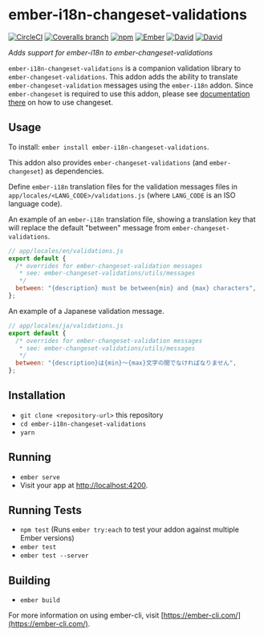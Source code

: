 # ember-i18n-changeset-validations

[![CircleCI](https://img.shields.io/circleci/project/github/mirai-audio/ember-i18n-changeset-validations/master.svg?style=flat-square)](https://circleci.com/gh/mirai-audio/ember-i18n-changeset-validations)
[![Coveralls branch](https://img.shields.io/coveralls/mirai-audio/ember-i18n-changeset-validations/master.svg?style=flat-square)](https://coveralls.io/github/mirai-audio/ember-i18n-changeset-validations?branch=master)
[![npm](https://img.shields.io/npm/v/ember-i18n-changeset-validations.svg)](https://www.npmjs.com/package/ember-i18n-changeset-validations)
[![Ember](https://img.shields.io/badge/Ember->=2.12-blue.svg?style=flat-square)](https://emberjs.com/)
[![David](https://img.shields.io/david/mirai-audio/ember-i18n-changeset-validations.svg?style=flat-square)](https://david-dm.org/mirai-audio/ember-i18n-changeset-validations)
[![David](https://img.shields.io/david/dev/mirai-audio/ember-i18n-changeset-validations.svg?style=flat-square)](https://david-dm.org/mirai-audio/ember-i18n-changeset-validations?type=dev)

_Adds support for ember-i18n to ember-changeset-validations_

`ember-i18n-changeset-validations` is a companion validation library to
`ember-changeset-validations`.  This addon adds the ability to translate
`ember-changeset-validation` messages using the `ember-i18n` addon.  Since 
`ember-changeset` is required to use this addon, please see [documentation 
there](https://github.com/poteto/ember-changeset) on how to use changeset.


## Usage

To install: `ember install ember-i18n-changeset-validations`.

This addon also provides `ember-changeset-validations` (and `ember-changeset`)
as dependencies.

Define `ember-i18n` translation files for the validation messages files in
`app/locales/<LANG_CODE>/validations.js` (where `LANG_CODE` is an ISO language
code).

An example of an `ember-i18n` translation file, showing a translation key 
that will replace the default "between" message from
`ember-changeset-validations`.

```javascript
// app/locales/en/validations.js
export default {
  /* overrides for ember-changeset-validation messages
   * see: ember-changeset-validations/utils/messages
   */
  between: "{description} must be between{min} and {max} characters",
};
```

An example of a Japanese validation message.

```javascript
// app/locales/ja/validations.js
export default {
  /* overrides for ember-changeset-validation messages
   * see: ember-changeset-validations/utils/messages
   */
  between: "{description}は{min}〜{max}文字の間でなければなりません",
};
```


## Installation

* `git clone <repository-url>` this repository
* `cd ember-i18n-changeset-validations`
* `yarn`


## Running

* `ember serve`
* Visit your app at [http://localhost:4200](http://localhost:4200).


## Running Tests

* `npm test` (Runs `ember try:each` to test your addon against multiple Ember
  versions)
* `ember test`
* `ember test --server`


## Building

* `ember build`

For more information on using ember-cli, visit 
[https://ember-cli.com/](https://ember-cli.com/).
